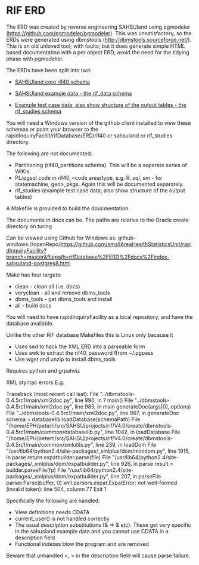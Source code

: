 # RIF ERD

The ERD was created by reverse engineering SAHSUland using pgmodeler (https://github.com/pgmodeler/pgmodeler). This was unsatisfactory, so the ERDs were generated using dbmstools (http://dbmstools.sourceforge.net/). This is an old unloved tool; with faults; but it does generate simple HTML based documentatino with a per object ERD; avoid the need for the tidying phase with pgmodeller.

The ERDs have been split into two:

* [SAHSUland core rif40 schema](github-windows://openRepo/https://github.com/smallAreaHealthStatisticsUnit/rapidInquiryFacility?branch=master&filepath=rifDatabase%2FERD%2Frif40%2Findex-sahsuland-postgres8.html)

* [SAHSUland example data - the rif_data schema](github-windows://openRepo/https://github.com/smallAreaHealthStatisticsUnit/rapidInquiryFacility?branch=master&filepath=rifDatabase%2FERD%2Fsahsuland%2Findex-sahsuland-postgres8.html)

* [Example test case data; also show structure of the output tables - the rif_studies schema](github-windows://openRepo/https://github.com/smallAreaHealthStatisticsUnit/rapidInquiryFacility?branch=master&filepath=rifDatabase%2FERD%2Frif_studies%2Findex-sahsuland-postgres8.html)

You will need a Windows version of the github client installed to view these schemas or point your browser to the rapidInquiryFacilit/rifDatabase/ERD/rif40 or sahsuland or rif_studies directory.

The following are not documented:

* Partitioning (rif40_partitions schema). This will be a separate series of WIKIs.
* PL/pgsql code in rif40_<code area/type, e.g. R, sql, sm - for statemachine, geo>_pkgs. Again this will be documented separately.
* rif_studies (example test case data; also show structure of the output tables)

A Makefile is provided to build the doucmentation. 

The documents in docs can be. The paths are relative to the Oracle create directory on turing

Can be viewed using Github for Windows as: github-windows://openRepo/https://github.com/smallAreaHealthStatisticsUnit/rapidInquiryFacility?branch=master&filepath=rifDatabase%2FERD%2Fdocs%2Findex-sahsuland-postgres8.html

Make has four targets:

* clean - clean all (i.e. docs)
* veryclean - all and remove dbms_tools
* dbms_tools - get dbms_tools and install
* all - build docs

You will need to have rapidInquiryFacility as a local repository; and have the database available.

Unlike the other RIF database Makefiles this is Linux only bacause it

* Uses sed to hack the XML ERD into a parseable form
* Uses awk to extract the rif40_password ffrom ~/.pgpass
* Use wget and unzip to install dbms_tools

Requires python and grpahviz

XML styntac errors E.g. 

Traceback (most recent call last):
  File "../dbmstools-0.4.5rc1/main/xml2doc.py", line 990, in ?
    main()
  File "../dbmstools-0.4.5rc1/main/xml2doc.py", line 985, in main
    generateDoc(args[0], options)
  File "../dbmstools-0.4.5rc1/main/xml2doc.py", line 967, in generateDoc
    schema = databaselib.loadDatabase(schemaPath)
  File "/home/EPH/peterh/src/SAHSU/projects/rif/V4.0/create/dbmstools-0.4.5rc1/main/common/databaselib.py", line 1042, in loadDatabase
  File "/home/EPH/peterh/src/SAHSU/projects/rif/V4.0/create/dbmstools-0.4.5rc1/main/common/xmlutils.py", line 239, in loadDom
  File "/usr/lib64/python2.4/site-packages/_xmlplus/dom/minidom.py", line 1915, in parse
    return expatbuilder.parse(file)
  File "/usr/lib64/python2.4/site-packages/_xmlplus/dom/expatbuilder.py", line 926, in parse
    result = builder.parseFile(fp)
  File "/usr/lib64/python2.4/site-packages/_xmlplus/dom/expatbuilder.py", line 207, in parseFile
    parser.Parse(buffer, 0)
xml.parsers.expat.ExpatError: not well-formed (invalid token): line 504, column 77
Exit 1

Specifically the following are handled:

* View definitions needs CDATA
* current_user() is not handled correctly
* The usual description substitutions (& => &amp; etc). These get very specific in the sahusland example data and you cannot use CDATA in a description field
* Functional indexes blow the program and are removed

Beware that unhandled &lt;, &gt; in the description field will cause parse failure.
